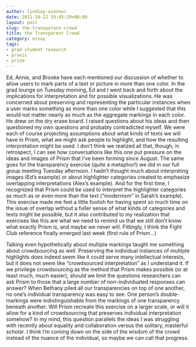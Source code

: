 ```yaml
---
author: lindsay-oconnor
date: 2011-10-22 10:45:29+00:00
layout: post
slug: the-transparent-crowd
title: the Transparent Crowd
category: essay
tags:
- grad student research
- praxis
- prism
---
```


Ed, Annie, and Brooke have each mentioned our discussion of whether to allow users to mark parts of a text or picture in more than one color. In the grad lounge on Tuesday morning, Ed and I went back and forth about the implications for interpretation and for possible visualizations. He was concerned about preserving and representing the particular instances when a user marks something as more than one color while I suggested that this would not matter nearly as much as the aggregate markings in each color. He drew on the dry erase board. I raised questions about his ideas and then questioned my own questions and probably contradicted myself. We were each of course projecting assumptions about what kinds of texts we will have in Prism, what we might ask people to highlight, and how the resulting interpretation might be used. I don’t think we realized all that, though; in retrospect, I can see how conversations like this one put pressure on the ideas and images of Prism that I’ve been forming since August. The same goes for the transparency exercise (quite a metaphor!) we did in our full group meeting Tuesday afternoon. I hadn’t thought much about interpreting images (Ed’s example) or about highlighter categories created to emphasize overlapping interpretations (Alex’s example). And for the first time, I recognized that Prism could be used to interpret the highlighter categories as much as or even more than the text (“modernism” in Sarah’s example). This exercise made me feel a little foolish for having spent so much time on the issue of overlap without a fuller sense of what kinds of categories and texts might be possible, but it also contributed to my realization that exercises like this are what we need to remind us that we still don’t know what exactly Prism is, and maybe we never will. Fittingly, I think the Fight Club reference finally emerged last week (first rule of Prism…)

Talking even hypothetically about multiple markings taught me something about crowdsourcing as well. Preserving the individual instances of multiple highlights does indeed seem like it could serve many intellectual interests, but it does not seem like “crowdsourced interpretation” as I understand it. If we privilege crowdsourcing as the method that Prism makes possible (or at least much, much easier), should we limit the questions researchers can ask Prism to those that a large number of non-individuated responses can answer? When Bethany piled all our transparencies on top of one another, no one’s individual transparency was easy to see. One person’s double-markings were indistinguishable from the markings of one transparency beneath another. Will Prism recreate this exercise on a larger scale, or will it allow for a kind of crowdsourcing that preserves individual interpretation somehow? In my mind, this question parallels the ideas I was struggling with recently about equality and collaboration versus the solitary, masterful scholar. I think I’m coming down on the side of the wisdom of the crowd instead of the nuance of the individual, so maybe we can call that progress.
